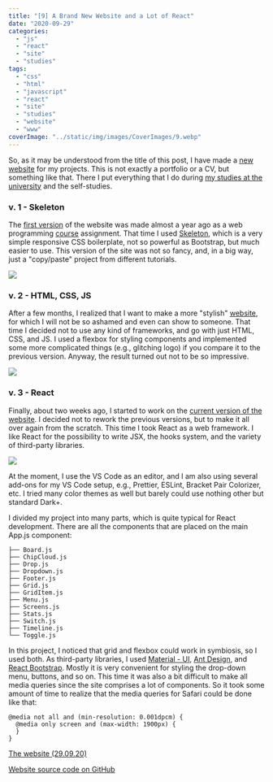 ```yaml
---
title: "[9] A Brand New Website and a Lot of React"
date: "2020-09-29"
categories:
  - "js"
  - "react"
  - "site"
  - "studies"
tags:
  - "css"
  - "html"
  - "javascript"
  - "react"
  - "site"
  - "studies"
  - "website"
  - "www"
coverImage: "../static/img/images/CoverImages/9.webp"
---
```


So, as it may be understood from the title of this post, I have made a [new website](https://proj.create-react-app.com/) for my projects. This is not exactly a portfolio or a CV, but something like that. There I put everything that I do during [my studies at the university](https://www.create-react-app.com/posts/2020-05-29-creare-react-app-blog/) and the self-studies.

### v. 1 - Skeleton

The [first version](https://old.villivald.com/Projects/Skeleton/index.html) of the website was made almost a year ago as a web programming [course](https://opetustarjontahaku.lab.fi/search.php#result-13407) assignment. That time I used [Skeleton](http://getskeleton.com/), which is a very simple responsive CSS boilerplate, not so powerful as Bootstrap, but much easier to use. This version of the site was not so fancy, and, in a big way, just a "copy/paste" project from different tutorials.

![](https://reverent-carson-67c52e.netlify.app/static/img/images/9/Screenshot-2020-09-29-at-16.04.39.png)

### v. 2 - HTML, CSS, JS

After a few months, I realized that I want to make a more "stylish" [website](https://old.create-react-app.com/), for which I will not be so ashamed and even can show to someone. That time I decided not to use any kind of frameworks, and go with just HTML, CSS, and JS. I used a flexbox for styling components and implemented some more complicated things (e.g., glitching logo) if you compare it to the previous version. Anyway, the result turned out not to be so impressive.

![](https://reverent-carson-67c52e.netlify.app/static/img/images/9/Screenshot-2020-09-29-at-16.04.51.png)

### v. 3 - React

Finally, about two weeks ago, I started to work on the [current version of the website](https://proj.create-react-app.com/). I decided not to rework the previous versions, but to make it all over again from the scratch. This time I took React as a web framework. I like React for the possibility to write JSX, the hooks system, and the variety of third-party libraries.

![](https://reverent-carson-67c52e.netlify.app/static/img/images/9/Screenshot-2020-09-28-at-22.30.55.png)

At the moment, I use the VS Code as an editor, and I am also using several add-ons for my VS Code setup, e.g., Prettier, ESLint, Bracket Pair Colorizer, etc. I tried many color themes as well but barely could use nothing other but standard Dark+.

I divided my project into many parts, which is quite typical for React development. There are all the components that are placed on the main App.js component:

```
├── Board.js
├── ChipCloud.js
├── Drop.js
├── Dropdown.js
├── Footer.js
├── Grid.js
├── GridItem.js
├── Menu.js
├── Screens.js
├── Stats.js
├── Switch.js
├── Timeline.js
└── Toggle.js
```

In this project, I noticed that grid and flexbox could work in symbiosis, so I used both. As third-party libraries, I used [Material - UI](https://material-ui.com/), [Ant Design](https://ant.design/), and [React Bootstrap](https://react-bootstrap.github.io/). Mostly it is very convenient for styling the drop-down menu, buttons, and so on. This time it was also a bit difficult to make all media queries since the site comprises a lot of components. So it took some amount of time to realize that the media queries for Safari could be done like that:

```
@media not all and (min-resolution: 0.001dpcm) {
  @media only screen and (max-width: 1900px) {
  }
}
```

[The website (29.09.20)](https://proj.create-react-app.com/)

[Website source code on GitHub](https://github.com/villivald)
